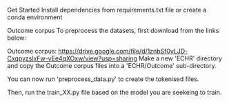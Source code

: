 Get Started
Install dependencies from requirements.txt file or create a conda environment

Outcome corpus
To preprocess the datasets, first download from the links below:

Outcome corpus: https://drive.google.com/file/d/1znbSf0vLJD-CxqpyzslxFw-vEe4qXOxw/view?usp=sharing
Make a new 'ECHR' directory and copy the Outcome corpus files into a 'ECHR/Outcome' sub-directory.

You can now run 'preprocess_data.py' to create the tokenised files.

Then, run the train_XX.py file based on the model you are seekeing to train.
